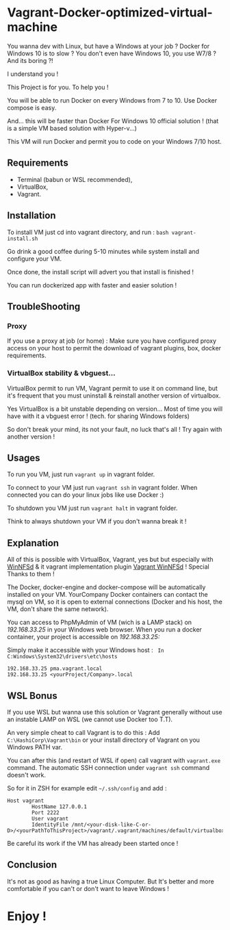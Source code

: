 # Vagrant-Docker-optimized-virtual-machine

You wanna dev with Linux, but have a Windows at your job ?
Docker for Windows 10 is to slow ?
You don't even have Windows 10, you use W7/8 ? And its boring ?!

I understand you !

This Project is for you. To help you !

You will be able to run Docker on every Windows from 7 to 10. Use Docker compose is easy.

And... this will be faster than Docker For Windows 10 official solution ! (that is a simple VM based solution with Hyper-v...)

This VM will run Docker and permit you to code on your Windows 7/10 host.

## Requirements

* Terminal (babun or WSL recommended),
* VirtualBox,
* Vagrant.

## Installation
To install VM just cd into vagrant directory, and run : 
```bash vagrant-install.sh```

Go drink a good coffee during 5-10 minutes while system install and configure your VM.

Once done, the install script will advert you that install is finished !

You can run dockerized app with faster and easier solution !

## TroubleShooting
### Proxy
If you use a proxy at job (or home) : Make sure you have configured proxy access on your host to permit the download of vagrant plugins, box, docker requirements.

### VirtualBox stability & vbguest...
VirtualBox permit to run VM, Vagrant permit to use it on command line, but it's frequent that you must uninstall & reinstall another version of virtualbox.

Yes VirtualBox is a bit unstable depending on version... Most of time you will have with it a vbguest error ! (tech. for sharing Windows folders)

So don't break your mind, its not your fault, no luck that's all ! Try again with another version !

## Usages
To run you VM, just run ```vagrant up``` in vagrant folder.

To connect to your VM just run ```vagrant ssh``` in vagrant folder. When connected you can do your linux jobs like use Docker :)

To shutdown you VM just run ```vagrant halt``` in vagrant folder.

Think to always shutdown your VM if you don't wanna break it !

## Explanation
All of this is possible with VirtualBox, Vagrant, yes but but especially with [WinNFSd](https://github.com/winnfsd/winnfsd "WinNFSd") & it vagrant implementation plugin [Vagrant WinNFSd](https://github.com/winnfsd/vagrant-winnfsd "Vagrant WinNFSd") ! Special Thanks to them !

The Docker, docker-engine and docker-compose will be automatically installed on your VM.
YourCompany Docker containers can contact the mysql on VM, so it is open to external connections (Docker and his host, the VM, don't share the same network).

You can access to PhpMyAdmin of VM (wich is a LAMP stack) on _192.168.33.25_ in your Windows web browser.
When you run a docker container, your project is accessible on _192.168.33.25:<port-configurated>_

Simply make it accessible with your Windows host :
   ` In C:Windows\System32\drivers\etc\hosts`
    
    
    192.168.33.25 pma.vagrant.local
    192.168.33.25 <yourProject/Company>.local
## WSL Bonus
If you use WSL but wanna use this solution or Vagrant generally without use an instable LAMP on WSL (we cannot use Docker too T.T).

An very simple cheat to call Vagrant is to do this :
Add `C:\HashiCorp\Vagrant\bin` or your install directory of Vagrant on you Windows PATH var.

You can after this (and restart of WSL if open) call vagrant with `vagrant.exe` command.
The automatic SSH connection under `vagrant ssh` command doesn't work.

So for it in ZSH for example edit `~/.ssh/config`
and add :
    
    Host vagrant
            HostName 127.0.0.1
            Port 2222
            User vagrant
            IdentityFile /mnt/<your-disk-like-C-or-D>/<yourPathToThisProject>/vagrant/.vagrant/machines/default/virtualbox/private_key
    
Be careful its work if the VM has already been started once !
## Conclusion
It's not as good as having a true Linux Computer. But It's better and more comfortable if you can't or don't want to leave Windows !

# Enjoy !
